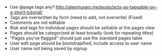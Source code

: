 - Use @page.tags.any?
<http://alexmuraro.me/posts/acts-as-taggable-on-a-short-tutorial/>
- Tags are overwritten by form (need to add, not overwrite) (Fixed)
- Comments are not editable
- Risk and tags for individual pages should be settable at the pages view
- Pages should be categorized at least broadly (look for repeating titles)
- "Pages you've flagged" should just use the standard pages table
- User edit page should be bootstrapified, include access to user name
- User name not being saved by signup
